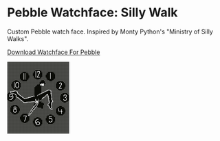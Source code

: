 Pebble Watchface: Silly Walk
=================

Custom Pebble watch face. Inspired by Monty Python's "Ministry of Silly Walks".

[Download Watchface For Pebble](https://github.com/dansl/pebble-silly-walk/blob/master/silly_walk/silly_walk.pbw?raw=true)

![Alt reference](/reference.png)
